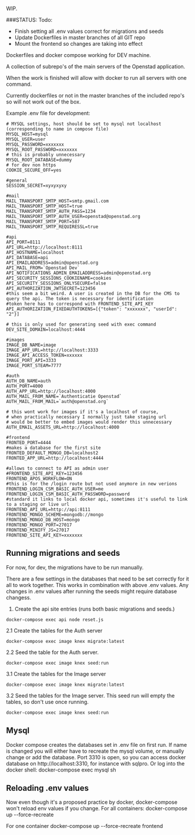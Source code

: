 WIP.

###STATUS:
Todo:
- Finish setting all .env values correct for migrations and seeds
- Update Dockerfiles in master branches of all GIT repo
- Mount the frontend so changes are taking into effect

Dockerfiles and docker compose working for DEV machine.

A collection of subrepo's of the main servers of the Openstad application.

When the work is finished will allow with docker to run all servers with one command.

Currently dockerfiles or not in the master branches of the included repo's so will not work out of the box.

Example .env file for development:

```
# MYSQL settings, host should be set to mysql not localhost (corresponding to name in compose file)
MYSQL_HOST=mysql
MYSQL_USER=user
MYSQL_PASSWORD=xxxxxxx
MYSQL_ROOT_PASSWORD=xxxxxxx
# this is probably unnecessary
MYSQL_ROOT_DATABASE=dummy
# for dev non https
COOKIE_SECURE_OFF=yes

#general
SESSION_SECRET=xyxyxyxy

#mail
MAIL_TRANSPORT_SMTP_HOST=smtp.gmail.com
MAIL_TRANSPORT_SMTP_HOST=true
MAIL_TRANSPORT_SMTP_AUTH_PASS=1234
MAIL_TRANSPORT_SMTP_AUTH_USER=openstad@openstad.org
MAIL_TRANSPORT_SMTP_PORT=587
MAIL_TRANSPORT_SMTP_REQUIRESSL=true

#api
API_PORT=8111
API_URL=http://localhost:8111
API_HOSTNAME=localhost
API_DATABASE=api
API_EMAILADDRESS=admin@openstad.org
API_MAIL_FROM=`Openstad Dev`
API_NOTIFICATIONS_ADMIN_EMAILADDRESS=admin@openstad.org
API_SECURITY_SESSIONS_COOKIENAME=cookies
API_SECURITY_SESSIONS_ONLYSECURE=false
API_AUTHORIZATION_JWTSECRET=123456
#this seem a bit weird. A user is created in the DB for the CMS to query the api. The token is necessary for identification
#token here has to correspond with FRONTEND_SITE_API_KEY
API_AUTHORIZATION_FIXEDAUTHTOKENS=[{"token": "xxxxxxx", "userId": "2"}]

# this is only used for generating seed with exec command
DEV_SITE_DOMAIN=localhost:4444

#images
IMAGE_DB_NAME=image
IMAGE_APP_URL=http://localhost:3333
IMAGE_API_ACCESS_TOKEN=xxxxxx
IMAGE_PORT_API=3333
IMAGE_PORT_STEAM=7777

#auth
AUTH_DB_NAME=auth
AUTH_PORT=4000
AUTH_APP_URL=http://localhost:4000
AUTH_MAIL_FROM_NAME=`Authenticatie Openstad`
AUTH_MAIL_FROM_MAIL=`auth@openstad.org`

# this wont work for images if it's a localhost of course,
# when practically necessary I normally just take staging url
# would be better to embed images would render this unnecessary
AUTH_EMAIL_ASSETS_URL=http://localhost:4000

#frontend
FRONTED_PORT=4444
#makes a database for the first site
FRONTED_DEFAULT_MONGO_DB=localhost2
FRONTED_APP_URL=http://localhost:4444

#allows to connect to API as admin user
#FRONTEND_SITE_API_KEY=123456
FRONTEND_APOS_WORKFLOW=ON
#this is for the /login route but not used anymore in new verions
FRONTEND_LOGIN_CSM_BASIC_AUTH_USER=me
FRONTEND_LOGIN_CSM_BASIC_AUTH_PASSWORD=password
#standard it links to local docker api, sometimes it's useful to link to a staging or live url
FRONTEND_API_URL=http://api:8111
FRONTEND_MONGO_SCHEME=mongodb://mongo
FRONTEND_MONGO_DB_HOST=mongo
FRONTEND_MONGO_PORT=27017
FRONTEND_MINIFY_JS=27017
FRONTEND_SITE_API_KEY=xxxxxxx

```

## Running migrations and seeds
For now, for dev, the migrations have to be run manually.

There are a few settings in the databases that need to be set correctly for it all
to work together. This works in combination with above .env values.
Any changes in .env values after running the seeds might require database changess.

1. Create the api site entries (runs both basic migrations and seeds.)
```
docker-compose exec api node reset.js
```

2.1 Create the tables for the Auth server
```
docker-compose exec image knex migrate:latest
```

2.2 Seed the table for the Auth server.
```
docker-compose exec image knex seed:run
```

3.1 Create the tables for the Image server
```
docker-compose exec image knex migrate:latest
```

3.2 Seed the tables for the Image server. This seed run will empty the tables, so don't use once running.
```
docker-compose exec image knex seed:run
```

## Mysql
Docker compose creates the databases set in .env file on first run.
If name is changed you will either have to recreate the mysql volume, or manually change or add the database.
Port 3310 is open, so you can access docker database on http://localhost:3310, for instance with sqlpro.
Or log into the docker shell: docker-compose exec mysql sh

## Reloading .env values
Now even though it's a proposed practice by docker, docker-compose won't reload env values if you change.
For all containers:
docker-compose up --force-recreate

For one container
docker-compose up --force-recreate frontend
